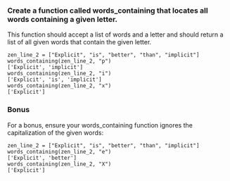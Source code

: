 ### Create a function called words_containing that locates all words containing a given letter.

This function should accept a list of words and a letter and should return a list of all given words that contain the given letter.
~~~
zen_line_2 = ["Explicit", "is", "better", "than", "implicit"]
words_containing(zen_line_2, "p")
['Explicit', 'implicit']
words_containing(zen_line_2, "i")
['Explicit', 'is', 'implicit']
words_containing(zen_line_2, "x")
['Explicit']
~~~
### Bonus
For a bonus, ensure your words_containing function ignores the capitalization of the given words:
~~~
zen_line_2 = ["Explicit", "is", "better", "than", "implicit"]
words_containing(zen_line_2, "e")
['Explicit', 'better']
words_containing(zen_line_2, "X")
['Explicit']
~~~